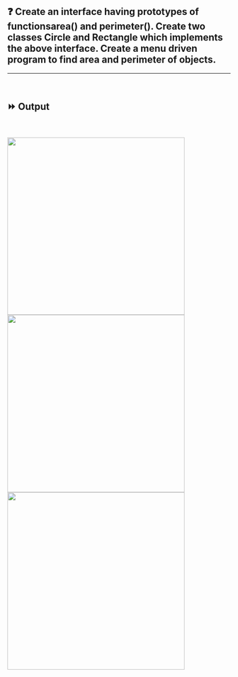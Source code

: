 ## :question: Create an interface having prototypes of functionsarea() and perimeter(). Create two classes Circle and Rectangle which implements the above interface. Create a menu driven program to find area and perimeter of objects.
___
<br>

## :fast_forward: Output

<br>

<img src="Output/co3pg6op1.png" width="400"></img><br>
<img src="Output/co3pg6op2.png" width="400"></img><br>
<img src="Output/co3pg6op3.png" width="400"></img><br>